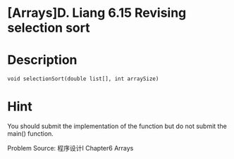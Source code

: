 # [Arrays]D. Liang 6.15 Revising selection sort

<!-- 1095. 6.15 Revising selection sort
Time Limit: 1sec    Memory Limit:256MB -->
# Description
```
void selectionSort(double list[], int arraySize)
```
 
# Hint
You should submit the implementation of the function but do not submit the main() function. 
 
Problem Source: 程序设计I Chapter6 Arrays

